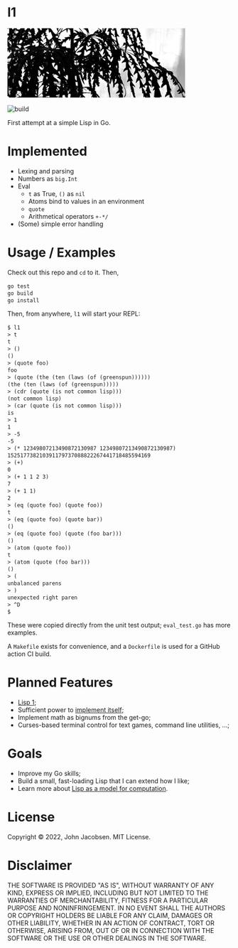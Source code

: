 # l1

<img src="/l1.jpg" width="400">

![build](https://github.com/eigenhombre/l1/actions/workflows/build.yml/badge.svg)

First attempt at a simple Lisp in Go.

# Implemented
- Lexing and parsing
- Numbers as `big.Int`
- Eval
  - `t` as True, `()` as `nil`
  - Atoms bind to values in an environment
  - `quote`
  - Arithmetical operators `+-*/`
- (Some) simple error handling

# Usage / Examples

Check out this repo and `cd` to it. Then,

    go test
    go build
    go install

Then, from anywhere, `l1` will start your REPL:

    $ l1
    > t
    t
    > ()
    ()
    > (quote foo)
    foo
    > (quote (the (ten (laws (of (greenspun))))))
    (the (ten (laws (of (greenspun)))))
    > (cdr (quote (is not common lisp)))
    (not common lisp)
    > (car (quote (is not common lisp)))
    is
    > 1
    1
    > -5
    -5
    > (* 12349807213490872130987 12349807213490872130987)
    152517738210391179737088822267441718485594169
    > (+)
    0
    > (+ 1 1 2 3)
    7
    > (+ 1 1)
    2
    > (eq (quote foo) (quote foo))
    t
    > (eq (quote foo) (quote bar))
    ()
    > (eq (quote foo) (quote (foo bar)))
    ()
    > (atom (quote foo))
    t
    > (atom (quote (foo bar)))
    ()
    > (
    unbalanced parens
    > )
    unexpected right paren
    > ^D
    $

These were copied directly from the unit test output; `eval_test.go` has more examples.

A `Makefile` exists for convenience, and a `Dockerfile` is used for a GitHub action CI build.

# Planned Features

- [Lisp 1](https://en.wikipedia.org/wiki/Common_Lisp#The_function_namespace);
- Sufficient power to [implement itself](http://www.paulgraham.com/rootsoflisp.html);
- Implement math as bignums from the get-go;
- Curses-based terminal control for text games, command line utilities, ...;

# Goals

- Improve my Go skills;
- Build a small, fast-loading Lisp that I can extend how I like;
- Learn more about [Lisp as a model for computation](http://www.paulgraham.com/rootsoflisp.html).

# License

Copyright © 2022, John Jacobsen. MIT License.

# Disclaimer

THE SOFTWARE IS PROVIDED "AS IS", WITHOUT WARRANTY OF ANY KIND, EXPRESS OR
IMPLIED, INCLUDING BUT NOT LIMITED TO THE WARRANTIES OF MERCHANTABILITY,
FITNESS FOR A PARTICULAR PURPOSE AND NONINFRINGEMENT. IN NO EVENT SHALL THE
AUTHORS OR COPYRIGHT HOLDERS BE LIABLE FOR ANY CLAIM, DAMAGES OR OTHER
LIABILITY, WHETHER IN AN ACTION OF CONTRACT, TORT OR OTHERWISE, ARISING FROM,
OUT OF OR IN CONNECTION WITH THE SOFTWARE OR THE USE OR OTHER DEALINGS IN THE
SOFTWARE.

